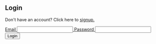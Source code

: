 <head>
	<script src="https://ajax.googleapis.com/ajax/libs/jquery/3.6.1/jquery.min.js"></script>
</head>

## Login

Don't have an account? Click here to <a href="https://hetvit27.github.io/team9trimester2/signup">signup.

<form>
    <div class="login-input">
        <label>Email <input type="email" name="email" id="email" /></label>
        <label>Password <input type="password" name="password" id="password" required> </label>     
    </div>

  <div class="button">
    <input type="submit" name="Login" value="Login" onclick="login_user()">
  </div>
</form>

<script>
	// send login request for JWT token

	const login_url = 'https://hetvitrivedi.tk/authenticate';

	function login_user() {
    // Set body to include login data
    const body = {
        email: document.getElementById("email").value,
        password: document.getElementById("password").value,
    };

    // Set Headers to support cross origin
    const requestOptions = {
        method: 'POST',
        mode: 'cors', // no-cors, *cors, same-origin
        cache: 'no-cache', // *default, no-cache, reload, force-cache, only-if-cached
        credentials: 'include', // include, *same-origin, omit
        body: JSON.stringify(body),
        headers: {
            "content-type": "application/json",
        },
    };

    // Fetch JWT
    fetch(login_url, requestOptions)
    .then(response => {
        // trap error response from Web API
        if (!response.ok) {
            const errorMsg = 'Login error: ' + response.status;
            console.log(errorMsg);
            return;
        }
        // Success!!!
				console.log('Login successful!');
        // Redirect to Database location
        // window.location.href = "/APCSA/data/database";
  	  })
			.catch(error => {
				console.log('Error: ', error);
			});
		}
</script>
